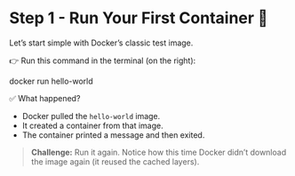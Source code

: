 # Step 1 - Run Your First Container 🚀

Let’s start simple with Docker’s classic test image.

👉 Run this command in the terminal (on the right):

docker run hello-world

✅ What happened?
- Docker pulled the `hello-world` image.
- It created a container from that image.
- The container printed a message and then exited.

> **Challenge:** Run it again. Notice how this time Docker didn’t download the image again (it reused the cached layers).

